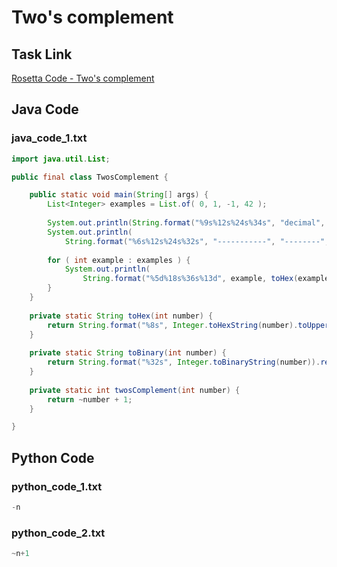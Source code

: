 # Two's complement

## Task Link
[Rosetta Code - Two's complement](https://rosettacode.org/wiki/Two%27s_complement)

## Java Code
### java_code_1.txt
```java
import java.util.List;

public final class TwosComplement {

	public static void main(String[] args) {
		List<Integer> examples = List.of( 0, 1, -1, 42 );
		
		System.out.println(String.format("%9s%12s%24s%34s", "decimal", "hex", "binary", "two's complement"));
		System.out.println(
            String.format("%6s%12s%24s%32s", "-----------", "--------", "----------", "----------------"));
		
		for ( int example : examples ) {
			System.out.println(
                String.format("%5d%18s%36s%13d", example, toHex(example), toBinary(example), twosComplement(example)));
		}
	}
	
	private static String toHex(int number) {
		return String.format("%8s", Integer.toHexString(number).toUpperCase()).replace(" ", "0");
	}
	
	private static String toBinary(int number) {
		return String.format("%32s", Integer.toBinaryString(number)).replace(" ", "0");
	}
	
	private static int twosComplement(int number) {
		return ~number + 1;
	}

}

```

## Python Code
### python_code_1.txt
```python
-n

```

### python_code_2.txt
```python
~n+1

```

